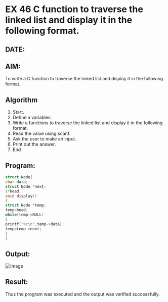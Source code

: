 # EX 46 C function to traverse the linked list and display it in the following format.
## DATE:
## AIM:
To write a C function to traverse the linked list and display it in the following format.

## Algorithm
1. Start.
2. Define a variables.
3. Write a functions to traverse the linked list and display it in the following format.
4. Read the value using scanf.
5. Ask the user to make an input.
6. Print out the answer.
7. End
## Program:
```c
struct Node{ 
char data;
struct Node *next;
}*head;
void display()
{
struct Node *temp; 
temp=head; 
while(temp!=NULL)
{
printf("%c\n",temp->data); 
temp=temp->next;
}
}
```

## Output:


![image](https://github.com/user-attachments/assets/f07c4add-f947-4f34-bd48-65259cd61a44)

## Result:
Thus the program was executed and the output was verified successfully.
